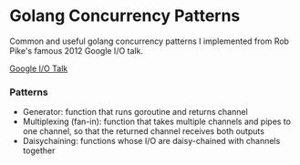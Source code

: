 # Golang Concurrency Patterns
Common and useful golang concurrency patterns I implemented from Rob Pike's famous 2012 Google I/O talk.

[Google I/O Talk](https://www.youtube.com/watch?v=f6kdp27TYZs&t=1021s)

### Patterns
- Generator: function that runs goroutine and returns channel
- Multiplexing (fan-in): function that takes multiple channels and pipes to one channel, so that the returned channel receives both outputs
- Daisychaining: functions whose I/O are daisy-chained with channels together
